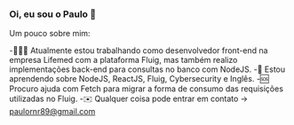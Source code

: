 ### Oi, eu sou o Paulo 👋

Um pouco sobre mim:

-👨🏻‍💻 Atualmente estou trabalhando como desenvolvedor front-end na empresa Lifemed com a plataforma Fluig, mas também realizo implementações back-end para consultas no banco com NodeJS.
-📖 Estou aprendendo sobre NodeJS, ReactJS, Fluig, Cybersecurity e Inglês.
-🆘 Procuro ajuda com Fetch para migrar a forma de consumo das requisições utilizadas no Fluig.
-✉️ Qualquer coisa pode entrar em contato -> paulornr89@gmail.com

<!--
**paulornr89/paulornr89** is a ✨ _special_ ✨ repository because its `README.md` (this file) appears on your GitHub profile.

Here are some ideas to get you started:

- 🔭 I’m currently working on ...
- 🌱 I’m currently learning ...
- 👯 I’m looking to collaborate on ...
- 🤔 I’m looking for help with ...
- 💬 Ask me about ...
- 📫 How to reach me: ...
- 😄 Pronouns: ...
- ⚡ Fun fact: ...
-->
